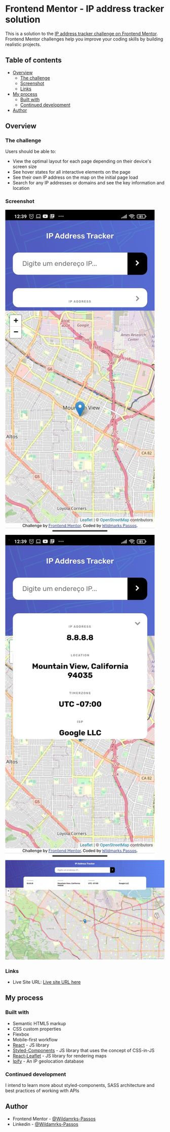 # Frontend Mentor - IP address tracker solution

This is a solution to the [IP address tracker challenge on Frontend Mentor](https://www.frontendmentor.io/challenges/ip-address-tracker-I8-0yYAH0). Frontend Mentor challenges help you improve your coding skills by building realistic projects.  

## Table of contents

- [Overview](#overview)
  - [The challenge](#the-challenge)
  - [Screenshot](#screenshot)
  - [Links](#links)
- [My process](#my-process)
  - [Built with](#built-with)
  - [Continued development](#continued-development)
- [Author](#author)

## Overview

### The challenge

Users should be able to:

- View the optimal layout for each page depending on their device's screen size
- See hover states for all interactive elements on the page
- See their own IP address on the map on the initial page load
- Search for any IP addresses or domains and see the key information and location

### Screenshot

![Mobile 375 x 669 (Ip Information Hide)](./src/screenshot/Mobile_Hide_Information_Ip.jpeg)
![Mobile 375 x 669 (Ip Information Show)](./src/screenshot/Mobile_Show_Information_Ip.jpeg)
![Mobile 1440 x 900](./src/screenshot/Desktop.JPG)

### Links

- Live Site URL: [Live site URL here](https://wildmarks-passos.github.io/ip-address-tracker-master/)

## My process

### Built with

- Semantic HTML5 markup
- CSS custom properties
- Flexbox
- Mobile-first workflow
- [React](https://reactjs.org/) - JS library
- [Styled-Components](https://styled-components.com/) - JS library that uses the concept of CSS-in-JS
- [React-Leaflet](https://react-leaflet.js.org/) - JS library for rendering maps
- [Ipify](https://geo-database.ipify.org/) - An IP geolocation database

### Continued development

I intend to learn more about styled-components, SASS architecture and best practices of working with APIs

## Author

- Frontend Mentor - [@Wildamrks-Passos](https://www.frontendmentor.io/profile/Wildmarks-Passos)
- Linkedin - [@Wildamrks-Passos](https://www.linkedin.com/in/wildmarks-passos/)
